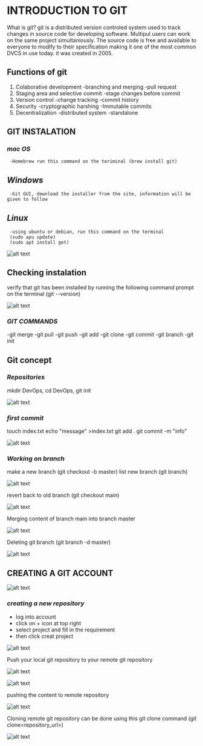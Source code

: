 # INTRODUCTION TO GIT

What is git? git is a distributed version controled system used to track changes in source code for developing software. Multipul users can work on the same project simultaniously. The source code is free and available to everyone to modify to their specification making it one of the most common DVCS in use today. it was created in 2005.

## Functions of git

1) Colaborative development
    -branching and merging
    -pull request
2) Staging area and selective commit
    -stage changes before commit
3) Version control
    -change tracking
    -commit history
4) Security
    -cryptographic harshing
    -Immutable commits
5) Decentralization
    -distributed system
    -standalone

## GIT INSTALATION            

### *mac OS*
     -Homebrew run this command on the teriminal (brew install git)
## *Windows*
     -Git GUI, download the installer from the site, information will be given to follow
## *Linux*
     -using ubuntu or debian, run this command on the terminal
     (sudo apu update)
     (sudo apt install get)

![alt text](msedge_7d9k7NNvhM.png)

## Checking instalation
verify that git has been installed by running the following command prompt on the terminal (git --version)

![alt text](Code_wndFCeukMn.png)

### *GIT COMMANDS*
  -git merge
  -git pull
  -git push
  -git add
  -git clone
  -git commit
  -git branch
  -git init

## Git concept

 ### *Repositories*
 mkdir DevOps, cd DevOps, git init

 ![alt text](mintty_pCFRhNy97l.png)

 ### *first commit*
  touch index.txt
  echo "message" >index.txt
  git add .
  git commit -m "info"

  ![alt text](msedge_DZhdNAq4oM.png)

 ### *Working on branch*
 make a new branch (git checkout -b master)
 list new branch (git branch)

 ![alt text](ShareX_4S8D0OJTYc.png)

 revert back to old branch (git checkout main)

 ![alt text](mintty_pIxtIY6mmx.png)

 Merging content of branch main into branch master

 ![alt text](mintty_eB5YWqZOI0.png)

 Deleting git branch (git branch -d master)

 ![alt text](mintty_Y3y5DmVNH1.png)

 ## CREATING A GIT ACCOUNT

 ![alt text](msedge_HWpi7n5QJc.png)

 ### *creating a new repository*
  - log into account
  - click on + icon at top right
  - select project and fill in the requirement
  - then click creat project

 ![alt text](msedge_WqjDfWefe2.png)

 Push your local git repository to your remote git repository

 ![alt text](msedge_zqmdFaMyDq.png)

 ![alt text](dCjHFnW.png)

 pushing the content to remote repository

 ![alt text](mintty_P0RpopOB5p.png)

 Cloning remote git repository can be done using this git clone command (git clone<repository_url>)

![alt text](Code_Dnsa8Hd4tN.png)

